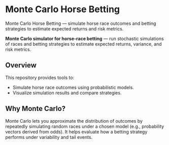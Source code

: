 # Monte Carlo Horse Betting
Monte Carlo Horse Betting — simulate horse race outcomes and betting strategies to estimate expected returns and risk metrics.

**Monte Carlo simulator for horse-race betting** — run stochastic simulations of races and betting strategies to estimate expected returns, variance, and risk metrics.

## Overview
This repository provides tools to:
- Simulate horse race outcomes using probabilistic models.
- Visualize simulation results and compare strategies.

## Why Monte Carlo?
Monte Carlo lets you approximate the distribution of outcomes by repeatedly simulating random races under a chosen model (e.g., probability vectors derived from odds). It helps evaluate how a betting strategy performs under variability and tail events.
